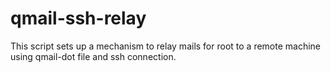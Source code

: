 qmail-ssh-relay
===============
This script sets up a mechanism to relay mails for root to a remote machine using qmail-dot file and ssh connection.
